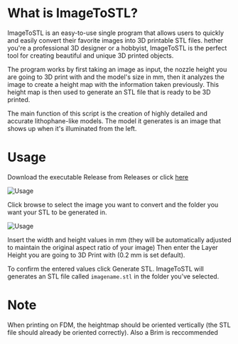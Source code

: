 What is ImageToSTL?
=====

ImageToSTL is an easy-to-use single program that allows users to quickly and easily convert their favorite images into 3D printable STL files. hether you're a professional 3D designer or a hobbyist, ImageToSTL is the perfect tool for creating beautiful and unique 3D printed objects.

The program works by first taking an image as input, the nozzle height you are going to 3D print with and the model's size in mm, then it analyzes the image to create a height map with the information taken previously. This height map is then used to generate an STL file that is ready to be 3D printed.

The main function of this script is the creation of highly detailed and accurate lithophane-like models. The model it generates is an image that shows up when it's illuminated from the left. 

Usage
=====

Download the executable Release from Releases or click [here](https://github.com/CreepyMemes/ImageToSTL/releases/tag/v1.0)

![Usage](https://i.imgur.com/cxM0RFu.png)

Click browse to select the image you want to convert and the folder you want your STL to be generated in.

![Usage](https://i.imgur.com/SeT4hjN.png)

Insert the width and height values in mm (they will be automatically adjusted to maintain the original aspect ratio of your image)
Then enter the Layer Height you are going to 3D Print with (0.2 mm is set default). 

To confirm the entered values click Generate STL. ImageToSTL will generates an STL file called `imagename.stl` in the folder you've selected.

Note
======

When printing on FDM, the heightmap should be oriented vertically (the STL file should already be oriented correctly).
Also a Brim is reccommended
